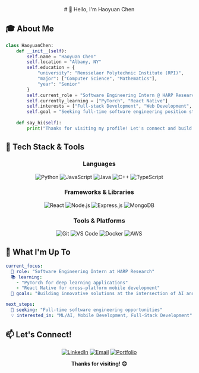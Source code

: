<div align="center">
# 👋 Hello, I'm Haoyuan Chen
</div>


## 🎓 About Me

```python
class HaoyuanChen:
    def __init__(self):
        self.name = "Haoyuan Chen"
        self.location = "Albany, NY"
        self.education = {
            "university": "Rensselaer Polytechnic Institute (RPI)",
            "major": ["Computer Science", "Mathematics"],
            "year": "Senior"
        }
        self.current_role = "Software Engineering Intern @ HARP Research"
        self.currently_learning = ["PyTorch", "React Native"]
        self.interests = ["Full-stack Development", "Web Development", "Machine Learning"]
        self.goal = "Seeking full-time software engineering position starting Spring 2026"
    
    def say_hi(self):
        print("Thanks for visiting my profile! Let's connect and build something amazing together!")
```


## 🔧 Tech Stack & Tools

<div align="center">

### Languages
![Python](https://img.shields.io/badge/Python-3776AB?style=for-the-badge&logo=python&logoColor=white)
![JavaScript](https://img.shields.io/badge/JavaScript-F7DF1E?style=for-the-badge&logo=javascript&logoColor=black)
![Java](https://img.shields.io/badge/Java-ED8B00?style=for-the-badge&logo=java&logoColor=white)
![C++](https://img.shields.io/badge/C++-00599C?style=for-the-badge&logo=cplusplus&logoColor=white)
![TypeScript](https://img.shields.io/badge/TypeScript-007ACC?style=for-the-badge&logo=typescript&logoColor=white)

### Frameworks & Libraries
![React](https://img.shields.io/badge/React-20232A?style=for-the-badge&logo=react&logoColor=61DAFB)
![Node.js](https://img.shields.io/badge/Node.js-43853D?style=for-the-badge&logo=node.js&logoColor=white)
![Express.js](https://img.shields.io/badge/Express.js-404D59?style=for-the-badge&logo=express&logoColor=white)
![MongoDB](https://img.shields.io/badge/MongoDB-4EA94B?style=for-the-badge&logo=mongodb&logoColor=white)

### Tools & Platforms
![Git](https://img.shields.io/badge/Git-F05032?style=for-the-badge&logo=git&logoColor=white)
![VS Code](https://img.shields.io/badge/VS_Code-007ACC?style=for-the-badge&logo=visual-studio-code&logoColor=white)
![Docker](https://img.shields.io/badge/Docker-2496ED?style=for-the-badge&logo=docker&logoColor=white)
![AWS](https://img.shields.io/badge/AWS-232F3E?style=for-the-badge&logo=amazon-aws&logoColor=white)

</div>


## 🚀 What I'm Up To

```yaml
current_focus:
  🔬 role: "Software Engineering Intern at HARP Research"
  📚 learning: 
    - "PyTorch for deep learning applications"
    - "React Native for cross-platform mobile development"
  🎯 goals: "Building innovative solutions at the intersection of AI and mobile technology"

next_steps:
  🌟 seeking: "Full-time software engineering opportunities"
  💡 interested_in: "ML/AI, Mobile Development, Full-Stack Development"
```

## 📫 Let's Connect!

<div align="center">

[![LinkedIn](https://img.shields.io/badge/LinkedIn-0077B5?style=for-the-badge&logo=linkedin&logoColor=white)](https://linkedin.com/in/haoyuanchen27)
[![Email](https://img.shields.io/badge/Email-D14836?style=for-the-badge&logo=gmail&logoColor=white)](mailto:haoyuan2004@gmail.com)
[![Portfolio](https://img.shields.io/badge/Portfolio-000000?style=for-the-badge&logo=About.me&logoColor=white)](https://haoyuan-chen.com)

**Thanks for visiting! 😊**

<!--
**ChenHY1217/ChenHY1217** is a ✨ _special_ ✨ repository because its `README.md` (this file) appears on your GitHub profile.

Here are some ideas to get you started:

- 🔭 I’m currently working on ...
- 🌱 I’m currently learning ...
- 👯 I’m looking to collaborate on ...
- 🤔 I’m looking for help with ...
- 💬 Ask me about ...
- 📫 How to reach me: ...
- 😄 Pronouns: ...
- ⚡ Fun fact: ...
-->
